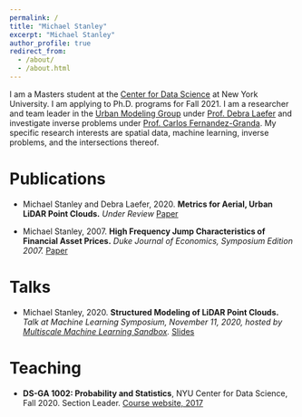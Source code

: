 ```yaml
---
permalink: /
title: "Michael Stanley"
excerpt: "Michael Stanley"
author_profile: true
redirect_from: 
  - /about/
  - /about.html
---
```


I am a Masters student at the [Center for Data Science](https://cds.nyu.edu/about/) at New York University. I am applying to Ph.D. programs for Fall 2021. I am a researcher and team leader in the [Urban Modeling Group](https://wp.nyu.edu/urbanmodeling/) under [Prof. Debra Laefer](https://engineering.nyu.edu/faculty/debra-laefer) and investigate inverse problems under [Prof. Carlos Fernandez-Granda](https://cims.nyu.edu/~cfgranda/). My specific research interests are spatial data, machine learning, inverse problems, and the intersections thereof.

Publications
======
+ Michael Stanley and Debra Laefer, 2020. **Metrics for Aerial, Urban LiDAR Point Clouds.** *Under Review*
[Paper](https://arxiv.org/abs/2010.09951)

+ Michael Stanley, 2007. **High Frequency Jump Characteristics of Financial Asset Prices.** *Duke Journal of Economics, Symposium Edition 2007.*
[Paper](https://sites.duke.edu/djepapers/files/2016/10/Stanley.pdf)

Talks
======
+ Michael Stanley, 2020. **Structured Modeling of LiDAR Point Clouds.** *Talk at Machine Learning Symposium, November 11, 2020, hosted by [Multiscale Machine Learning Sandbox](https://multiscale-sandbox.github.io/).*
[Slides](https://mihamerstan.github.io/files/Structured_modeling_of_LiDAR_point_clouds.pdf)

Teaching
======
+ **DS-GA 1002: Probability and Statistics**, NYU Center for Data Science, Fall 2020. Section Leader.
[Course website, 2017](https://cims.nyu.edu/~cfgranda/pages/DSGA1002_fall17/index.html)


